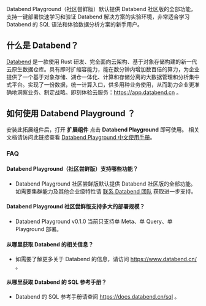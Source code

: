 Databend Playground（社区尝鲜版）默认提供 Databend 社区版的全部功能，支持一键部署快速学习和验证 Databend 解决方案的实验环境，非常适合学习 Databend 的 SQL 语法和体验数据分析方案的新手用户。

## 什么是 Databend？

[Databend](https://github.com/datafuselabs/databend/) 是一款使⽤ Rust 研发、完全⾯向云架构、基于对象存储构建的新一代云原⽣数据仓库。具有即时扩缩容能力，能在数分钟内增加数百倍的算力，为企业提供了一个基于对象存储、湖仓一体化、计算和存储分离的大数据管理和分析集中式平台。实现了一份数据，统一计算入口，供多用种业务使用，从而助力企业更准确地洞察业务、制定战略。即刻体验云服务：<https://app.databend.cn> 。

## 如何使用 Databend Playground ？

安装此拓展组件后，打开 **扩展组件** 点击 **Databend Playground** 即可使用。 相关文档请访问此链接查看 [Databend Playground 中文使用手册](https://github.com/datafuse-extras/databend-playground-for-kubesphere/blob/main/docs/0.1.0/USER_MANUAL_zh.md)。

### FAQ

#### Databend Playground（社区尝鲜版）支持哪些功能？

- Databend Playground 社区尝鲜版默认提供 Databend 社区版的全部功能。如需要集群能力及其他企业级特性请 [联系 Databend 团队](https://www.databend.cn/contact-us/) 获取进一步支持。

#### Databend Playground 社区尝鲜版支持多大的部署规模？

- Databend Playground v0.1.0 当前只支持单 Meta、单 Query、单 Playground 部署。

#### 从哪里获取 Databend 的相关信息？

- 如需要了解更多关于 Databend 的信息，请访问 https://www.databend.cn/ 。

#### 从哪里获取 Databend 的 SQL 参考手册？

- Databend 的 SQL 参考手册请查阅 https://docs.databend.cn/sql 。